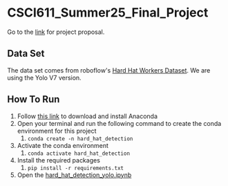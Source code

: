 # CSCI611_Summer25_Final_Project

Go to the [link](https://docs.google.com/document/d/1XkK2IiD0MSFE1cAAt-i77VEGJz4t3srLGbuQ16GiV7c/edit?usp=sharing) for project proposal.

## Data Set

The data set comes from roboflow's [Hard Hat Workers Dataset](https://public.roboflow.com/object-detection/hard-hat-workers). We are using the Yolo V7 version.

## How To Run

1. Follow [this link](https://www.anaconda.com/download) to download and install Anaconda
1. Open your terminal and run the following command to create the conda environment for this project
    1. `conda create -n hard_hat_detection`
1. Activate the conda environment
    1. `conda activate hard_hat_detection`
1. Install the required packages
    1. `pip install -r requirements.txt`
1. Open the [hard_hat_detection_yolo.ipynb](./hard_hat_detection_yolo.ipynb)
